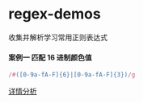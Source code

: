 # regex-demos
收集并解析学习常用正则表达式

#### 案例一 匹配 16 进制颜色值
```js
/#([0-9a-fA-F]{6}|[0-9a-fA-F]{3})/g
```
[详情分析](demos/16.md)
